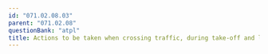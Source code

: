 ```yaml
---
id: "071.02.08.03"
parent: "071.02.08"
questionBank: "atpl"
title: Actions to be taken when crossing traffic, during take-off and landing
---
```

